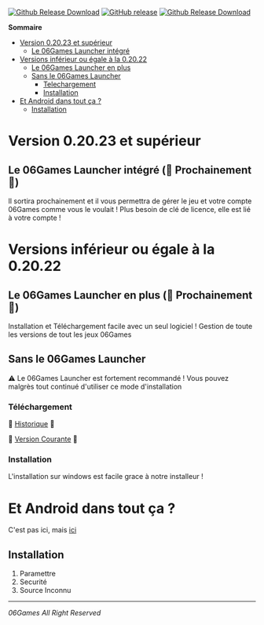 [![Github Release Download](https://img.shields.io/github/downloads/06Games/L_Epopee_Medievale/total.svg?label=Téléchargements&style=for-the-badge&colorB=f0a300)](https://github.com/06Games/L_Epopee_Medievale/releases/latest)
[![GitHub release](https://img.shields.io/github/release/06Games/L_Epopee_Medievale.svg?label=Dernière%20Version&style=for-the-badge&colorB=1183C6)]()
[![Github Release Download](https://img.shields.io/badge/06Games%20App,%20L'actualité%2006Games-v1.0.3.0-yellow.svg?style=for-the-badge)](https://06games.github.io/wiki/Public/App)

**Sommaire**
* [Version 0.20.23 et supérieur](https://github.com/06Games/L_Epopee_Medievale/blob/master/README.md#version-02023-et-sup%C3%A9rieur)
  * [Le 06Games Launcher intégré](https://github.com/06Games/L_Epopee_Medievale/blob/master/README.md#le-06games-launcher-int%C3%A9gr%C3%A9-construction-prochainement-construction)
* [Versions inférieur ou égale à la 0.20.22](https://github.com/06Games/L_Epopee_Medievale/blob/master/README.md#versions-inf%C3%A9rieur-ou-%C3%A9gale-%C3%A0-la-02022)
  * [Le 06Games Launcher en plus](https://github.com/06Games/L_Epopee_Medievale/blob/master/README.md#le-06games-launcher-en-plus-construction-prochainement-construction)
  * [Sans le 06Games Launcher](https://github.com/06Games/L_Epopee_Medievale/blob/master/README.md#sans-le-06games-launcher)
    * [Telechargement](https://github.com/06Games/L_Epopee_Medievale/blob/master/README.md#t%C3%A9l%C3%A9chargement)
    * [Installation](https://github.com/06Games/L_Epopee_Medievale/blob/master/README.md#installation)
* [Et Android dans tout ça ?](https://github.com/06Games/L_Epopee_Medievale/blob/master/README.md#et-android-dans-tout-%C3%A7a-)
  * [Installation](https://github.com/06Games/L_Epopee_Medievale/blob/master/README.md#installation-1)

# Version 0.20.23 et supérieur
## Le 06Games Launcher intégré (:construction: Prochainement :construction:)
Il sortira prochainement et il vous permettra de gérer le jeu et votre compte 06Games comme vous le voulait !
Plus besoin de clé de licence, elle est lié à votre compte !

# Versions inférieur ou égale à la 0.20.22
## Le 06Games Launcher en plus (:construction: Prochainement :construction:)
Installation et Téléchargement facile avec un seul logiciel !
Gestion de toute les versions de tout les jeux 06Games
## Sans le 06Games Launcher 
:warning: Le 06Games Launcher est fortement recommandé ! Vous pouvez malgrès tout continué d'utiliser ce mode d'installation
### Téléchargement
:file_folder: [Historique](https://github.com/06Games/Jeu/releases) :file_folder: <P>
:date: [Version Courante](https://github.com/06Games/Jeu/releases/latest) :date:
### Installation
L'installation sur windows est facile grace à notre installeur !
  
# Et Android dans tout ça ?
C'est pas ici, mais [ici](https://06games.store.aptoide.com/app/market/com.unity.sampleassets/1/23131455/Jeu)
## Installation
1. Paramettre
2. Securité
3. Source Inconnu

<HR>
<i>06Games All Right Reserved</i>
